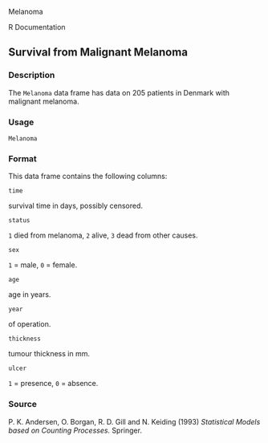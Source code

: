 Melanoma

R Documentation

##  Survival from Malignant Melanoma

### Description

The `Melanoma` data frame has data on 205 patients in Denmark with malignant
melanoma.

### Usage

    
    Melanoma

### Format

This data frame contains the following columns:

`time`

survival time in days, possibly censored.

`status`

`1` died from melanoma, `2` alive, `3` dead from other causes.

`sex`

`1` = male, `0` = female.

`age`

age in years.

`year`

of operation.

`thickness`

tumour thickness in mm.

`ulcer`

`1` = presence, `0` = absence.

### Source

P. K. Andersen, O. Borgan, R. D. Gill and N. Keiding (1993) _Statistical
Models based on Counting Processes._ Springer.

